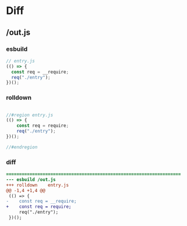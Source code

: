 # Diff
## /out.js
### esbuild
```js
// entry.js
(() => {
  const req = __require;
  req("./entry");
})();
```
### rolldown
```js

//#region entry.js
(() => {
	const req = require;
	req("./entry");
})();

//#endregion

```
### diff
```diff
===================================================================
--- esbuild	/out.js
+++ rolldown	entry.js
@@ -1,4 +1,4 @@
 (() => {
-    const req = __require;
+    const req = require;
     req("./entry");
 })();

```